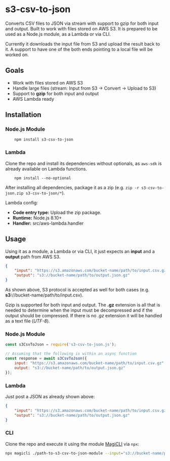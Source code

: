 # s3-csv-to-json

Converts CSV files to JSON via stream with support to gzip for both input and output. Built to work with files stored on AWS S3. It is prepared to be used as a Node.js module, as a Lambda or via CLI.

Currently it downloads the input file from S3 and upload the result back to it. A support to have one of the both ends pointing to a local file will be worked on.

## Goals

 * Work with files stored on AWS S3
 * Handle large files (stream: Input from S3 -> Convert -> Upload to S3)
 * Support to **gzip** for both input and output
 * AWS Lambda ready

## Installation

### Node.js Module
```
    npm install s3-csv-to-json
```

### Lambda

Clone the repo and install its dependencies without optionals, as `aws-sdk` is already available on Lambda functions.

```
    npm install --no-optional
```

After installing all dependencies, package it as a zip (e.g. `zip -r s3-csv-to-json.zip s3-csv-to-json/*`).

Lambda config:

 * **Code entry type:** Upload the zip package.
 * **Runtime:** Node.js 8.10+
 * **Handler:** src/aws-lambda.handler

## Usage

Using it as a module, a Lambda or via CLI, it just expects an **input** and a **output** path from AWS S3.

```json
{
    "input": "https://s3.amazonaws.com/bucket-name/path/to/input.csv.gz",
    "output": "s3://bucket-name/path/to/output.json.gz"
}
```

As shown above, S3 protocol is accepted as well for both cases (e.g. **s3:**//bucket-name/path/to/input.csv).

Gzip is supported for both input and output. The **.gz** extension is all that is needed to determine when the input must be decompressed and if the output should be compressed. If there is no *.gz* extension it will be handled as a text file (*UTF-8*).

### Node.js Module

```javascript
const s3CsvToJson = require('s3-csv-to-json.js');

// Assuming that the following is within an async function
const response = await s3CsvToJson({
    input: "https://s3.amazonaws.com/bucket-name/path/to/input.csv.gz",
    output: "s3://bucket-name/path/to/output.json.gz"
});
```

### Lambda

Just post a JSON as already shown above:
```json
{
    "input": "https://s3.amazonaws.com/bucket-name/path/to/input.csv.gz",
    "output": "s3://bucket-name/path/to/output.json.gz"
}
```

### CLI

Clone the repo and execute it using the module [MagiCLI](https://github.com/DiegoZoracKy/magicli) via `npx`:

```bash
npx magicli ./path-to-s3-csv-to-json-module --input="s3://bucket-name/path/to/input.csv.gz" --output="s3://bucket-name/path/to/output.json.gz"
```